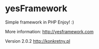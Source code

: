 # yesFramework
Simple framework in PHP
Enjoy! :)

More information: http://yesframework.com

Version 2.0.2
http://konkretny.pl
